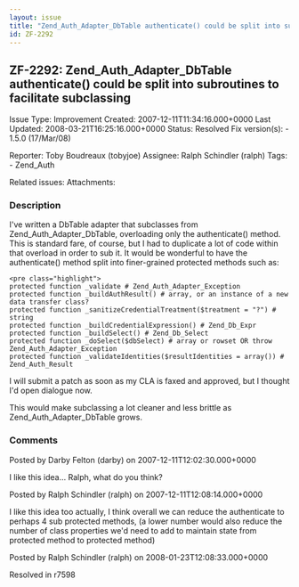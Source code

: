 ```yaml
---
layout: issue
title: "Zend_Auth_Adapter_DbTable authenticate() could be split into subroutines to facilitate subclassing"
id: ZF-2292
---
```


ZF-2292: Zend\_Auth\_Adapter\_DbTable authenticate() could be split into subroutines to facilitate subclassing
--------------------------------------------------------------------------------------------------------------

 Issue Type: Improvement Created: 2007-12-11T11:34:16.000+0000 Last Updated: 2008-03-21T16:25:16.000+0000 Status: Resolved Fix version(s): - 1.5.0 (17/Mar/08)
 
 Reporter:  Toby Boudreaux (tobyjoe)  Assignee:  Ralph Schindler (ralph)  Tags: - Zend\_Auth
 
 Related issues: 
 Attachments: 
### Description

I've written a DbTable adapter that subclasses from Zend\_Auth\_Adapter\_DbTable, overloading only the authenticate() method. This is standard fare, of course, but I had to duplicate a lot of code within that overload in order to sub it. It would be wonderful to have the authenticate() method split into finer-grained protected methods such as:

 
    <pre class="highlight">
    protected function _validate # Zend_Auth_Adapter_Exception
    protected function _buildAuthResult() # array, or an instance of a new data transfer class?
    protected function _sanitizeCredentialTreatment($treatment = "?") # string
    protected function _buildCredentialExpression() # Zend_Db_Expr
    protected function _buildSelect() # Zend_Db_Select
    protected function _doSelect($dbSelect) # array or rowset OR throw Zend_Auth_Adapter_Exception
    protected function _validateIdentities($resultIdentities = array()) # Zend_Auth_Result


I will submit a patch as soon as my CLA is faxed and approved, but I thought I'd open dialogue now.

This would make subclassing a lot cleaner and less brittle as Zend\_Auth\_Adapter\_DbTable grows.

 

 

### Comments

Posted by Darby Felton (darby) on 2007-12-11T12:02:30.000+0000

I like this idea... Ralph, what do you think?

 

 

Posted by Ralph Schindler (ralph) on 2007-12-11T12:08:14.000+0000

I like this idea too actually, I think overall we can reduce the authenticate to perhaps 4 sub protected methods, (a lower number would also reduce the number of class properties we'd need to add to maintain state from protected method to protected method)

 

 

Posted by Ralph Schindler (ralph) on 2008-01-23T12:08:33.000+0000

Resolved in r7598

 

 